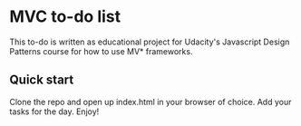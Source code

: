 # MVC to-do list
This to-do is written as educational project for Udacity's Javascript Design Patterns course for how to use MV* frameworks.

## Quick start
Clone the repo and open up index.html in your browser of choice. Add your tasks for the day. Enjoy!